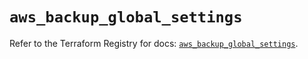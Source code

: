 # `aws_backup_global_settings`

Refer to the Terraform Registry for docs: [`aws_backup_global_settings`](https://registry.terraform.io/providers/hashicorp/aws/6.13.0/docs/resources/backup_global_settings).
